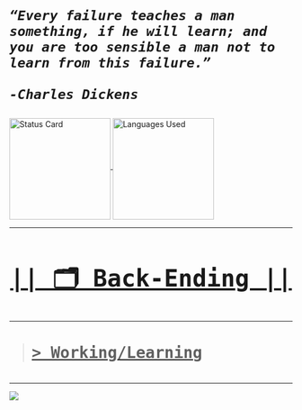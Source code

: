 <link rel="preconnect" href="https://fonts.googleapis.com">
<link rel="preconnect" href="https://fonts.gstatic.com" crossorigin>
<link href="https://fonts.googleapis.com/css2?family=Josefin+Sans:ital,wght@1,100..700&display=swap" rel="stylesheet">



<h1 style="font-style:italic;font-family:Josefin Sans,sans-serif";> 

    “Every failure teaches a man something, if he will learn; and you are too sensible a man not to learn from this failure.”
                                                    -Charles Dickens
</h1>



<div>
    <a href="https://github.com/ProjektCdj">
    <img align="middle"  loading="lazy" height="180em" alt=" Status Card" src="https://github-readme-stats.vercel.app/api?username=ProjektCdj&hide_title=true&hide=contribs&rank_icon=github&show_icons=true&theme=shadow_red&include_all_commits=true&count_private=true&referLogin=false&"/>
    <img align="middle" loading="lazy" height="180em" alt="Languages ​​Used" src="https://github-readme-stats.vercel.app/api/top-langs/?username=ProjektCdj&layout=donut&langs_count=7&theme=shadow_red&hide_title=true"/>
</div>   

***
 <h2 align="middle" style="font-family:monaco,Consolas,Lucida Console,monospace; font-size:3em"> 
    || 🗂️ Back-Ending ||  
</span></h2> 


***
> <h4  style="font-family:monaco,Consolas,Lucida Console,monospace; font-size:2em"> > Working/Learning </h4>

***
   
<a href="https://skillicons.dev"> 

<img src="https://skillicons.dev/icons?i=git,django,nodejs,python,aws,"/> </a>

</div>
          


